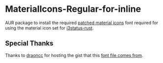 # MaterialIcons-Regular-for-inline

AUR package to install the required [patched material icons] font required
for using the material icon set for [i3status-rust].

## Special Thanks

Thanks to [draoncc] for hosting the gist that this [font file comes from].

[patched material icons]: https://github.com/greshake/i3status-rust/blob/master/doc/themes.md#available-icon-sets
[i3status-rust]: https://github.com/greshake/i3status-rust/
[draoncc]: https://gist.github.com/draoncc
[font file comes from]: https://gist.github.com/draoncc/3c20d8d4262892ccd2e227eefeafa8ef/raw/3e6e12c213fba1ec28aaa26430c3606874754c30/MaterialIcons-Regular-for-inline.ttf
